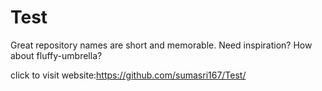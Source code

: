 # Test
Great repository names are short and memorable. Need inspiration? How about fluffy-umbrella?


click to visit website:https://github.com/sumasri167/Test/
